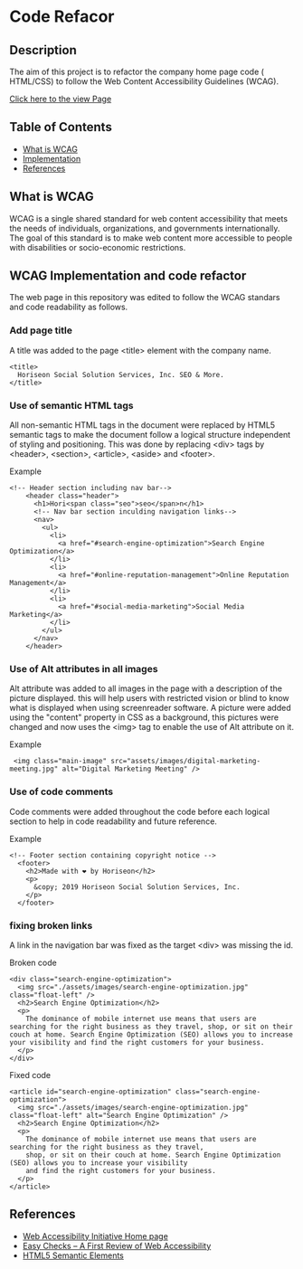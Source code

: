 # Code Refacor

## Description

The aim of this project is to refactor the company home page code ( HTML/CSS) to follow the Web Content Accessibility Guidelines (WCAG).

[Click here to the view Page](https://mohamedzakigithub.github.io/homework-week1-code-refactor/)

## Table of Contents

- [What is WCAG](#What%20is%20WCAG)
- [Implementation](#Implementation)
- [References](#References)

## What is WCAG

WCAG is a single shared standard for web content accessibility that meets the needs of individuals, organizations, and governments internationally. The goal of this standard is to make web content more accessible to people with disabilities or socio-economic restrictions.

## WCAG Implementation and code refactor

The web page in this repository was edited to follow the WCAG standars and code readability as follows.

### Add page title

A title was added to the page \<title> element with the company name.

    <title>
      Horiseon Social Solution Services, Inc. SEO & More.
    </title>

### Use of semantic HTML tags

All non-semantic HTML tags in the document were replaced by HTML5 semantic tags to make the document follow a logical structure independent of styling and positioning. This was done by replacing \<div> tags by \<header>, \<section>, \<article>, \<aside> and \<footer>.

Example

```
<!-- Header section including nav bar-->
    <header class="header">
      <h1>Hori<span class="seo">seo</span>n</h1>
      <!-- Nav bar section inculding navigation links-->
      <nav>
        <ul>
          <li>
            <a href="#search-engine-optimization">Search Engine Optimization</a>
          </li>
          <li>
            <a href="#online-reputation-management">Online Reputation Management</a>
          </li>
          <li>
            <a href="#social-media-marketing">Social Media Marketing</a>
          </li>
        </ul>
      </nav>
    </header>
```

### Use of Alt attributes in all images

Alt attribute was added to all images in the page with a description of the picture displayed. this will help users with restricted vision or blind to know what is displayed when using screenreader software. A picture were added using the "content" property in CSS as a background, this pictures were changed and now uses the \<img> tag to enable the use of Alt attribute on it.

Example

```
 <img class="main-image" src="assets/images/digital-marketing-meeting.jpg" alt="Digital Marketing Meeting" />
```

### Use of code comments

Code comments were added throughout the code before each logical section to help in code readability and future reference.

Example

```
<!-- Footer section containing copyright notice -->
  <footer>
    <h2>Made with ❤️️ by Horiseon</h2>
    <p>
      &copy; 2019 Horiseon Social Solution Services, Inc.
    </p>
  </footer>
```

### fixing broken links

A link in the navigation bar was fixed as the target \<div> was missing the id.

Broken code

```
<div class="search-engine-optimization">
  <img src="./assets/images/search-engine-optimization.jpg" class="float-left" />
  <h2>Search Engine Optimization</h2>
  <p>
    The dominance of mobile internet use means that users are searching for the right business as they travel, shop, or sit on their couch at home. Search Engine Optimization (SEO) allows you to increase your visibility and find the right customers for your business.
  </p>
</div>

```

Fixed code

```
<article id="search-engine-optimization" class="search-engine-optimization">
  <img src="./assets/images/search-engine-optimization.jpg" class="float-left" alt="Search Engine Optimization" />
  <h2>Search Engine Optimization</h2>
  <p>
    The dominance of mobile internet use means that users are searching for the right business as they travel,
    shop, or sit on their couch at home. Search Engine Optimization (SEO) allows you to increase your visibility
    and find the right customers for your business.
  </p>
</article>
```

## References

- [Web Accessibility Initiative Home page](https://www.w3.org/WAI/)
- [Easy Checks – A First Review of Web Accessibility](https://www.w3.org/WAI/test-evaluate/preliminary/#title)
- [HTML5 Semantic Elements](https://www.w3schools.com/html/html5_semantic_elements.asp)
